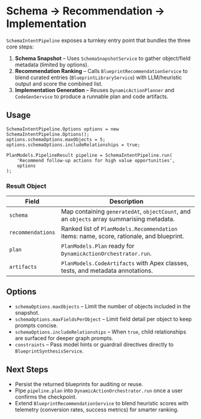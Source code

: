 # Schema → Recommendation → Implementation

`SchemaIntentPipeline` exposes a turnkey entry point that bundles the three core steps:

1. **Schema Snapshot** – Uses `SchemaSnapshotService` to gather object/field metadata (limited by options).
2. **Recommendation Ranking** – Calls `BlueprintRecommendationService` to blend curated entries (`BlueprintLibraryService`) with LLM/heuristic output and score the combined list.
3. **Implementation Generation** – Reuses `DynamicActionPlanner` and `CodeGenService` to produce a runnable plan and code artifacts.

## Usage

```apex
SchemaIntentPipeline.Options options = new SchemaIntentPipeline.Options();
options.schemaOptions.maxObjects = 5;
options.schemaOptions.includeRelationships = true;

PlanModels.PipelineResult pipeline = SchemaIntentPipeline.run(
    'Recommend follow-up actions for high value opportunities',
    options
);
```

### Result Object

| Field | Description |
|-------|-------------|
| `schema` | Map containing `generatedAt`, `objectCount`, and an `objects` array summarising metadata. |
| `recommendations` | Ranked list of `PlanModels.Recommendation` items: name, score, rationale, and blueprint. |
| `plan` | `PlanModels.Plan` ready for `DynamicActionOrchestrator.run`. |
| `artifacts` | `PlanModels.CodeArtifacts` with Apex classes, tests, and metadata annotations. |

## Options

- `schemaOptions.maxObjects` – Limit the number of objects included in the snapshot.
- `schemaOptions.maxFieldsPerObject` – Limit field detail per object to keep prompts concise.
- `schemaOptions.includeRelationships` – When `true`, child relationships are surfaced for deeper graph prompts.
- `constraints` – Pass model hints or guardrail directives directly to `BlueprintSynthesisService`.

## Next Steps

- Persist the returned blueprints for auditing or reuse.
- Pipe `pipeline.plan` into `DynamicActionOrchestrator.run` once a user confirms the checkpoint.
- Extend `BlueprintRecommendationService` to blend heuristic scores with telemetry (conversion rates, success metrics) for smarter ranking.
